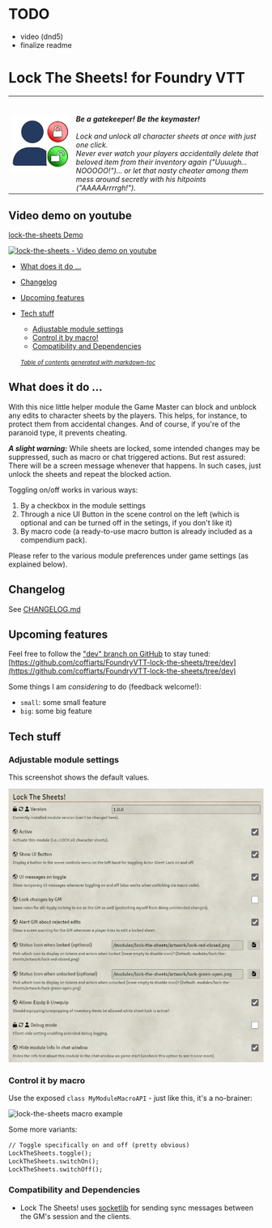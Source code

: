 # TODO
- video (dnd5)
- finalize readme

# Lock The Sheets! for Foundry VTT
<table style="border:0">
  <tr>
    <td><img src="src/lock-the-sheets/artwork/lock-the-sheets-logo.png" alt="Lock The Sheets! Logo"/></td>
    <td><span style="color:#da6502"></span><br/>
        <br/>
        <i><strong>Be a gatekeeper! Be the keymaster!</strong><br/>
          <br/>
          Lock and unlock all character sheets at once with just one click.<br/>
          Never ever watch your players accidentally delete that beloved item from their inventory again ("Uuuugh... NOOOOO!")... 
          or let that nasty cheater among them mess around secretly with his hitpoints ("AAAAArrrrgh!").</i>
    </td>
  </tr>
</table>

## Video demo on youtube
[lock-the-sheets Demo](https://youtu.be/lock-the-sheets)

[<img src="src/lock-the-sheets/artwork/lock-the-sheets-video-thumb.png" alt="lock-the-sheets - Video demo on youtube" width="600"/>](https://youtu.be/lock-the-sheets)

- [What does it do ...](#what-does-it-do-)
- [Changelog](#changelog)
- [Upcoming features](#upcoming-features)
- [Tech stuff](#tech-stuff)
  * [Adjustable module settings](#adjustable-module-settings)
  * [Control it by macro!](#control-it-by-macro)
  * [Compatibility and Dependencies](#compatibility-and-dependencies)

  <small><i><a href='http://ecotrust-canada.github.io/markdown-toc/'>Table of contents generated with markdown-toc</a></i></small>

## What does it do ...
With this nice little helper module the Game Master can block and unblock any edits to character sheets by the players.
This helps, for instance, to protect them from accidental changes.
And of course, if you're of the paranoid type, it prevents cheating.

***A slight warning:*** While sheets are locked, some intended changes may be suppressed, such as macro or chat triggered actions. But rest assured: There will be a screen message whenever that happens.
In such cases, just unlock the sheets and repeat the blocked action.

Toggling on/off works in various ways:
1. By a checkbox in the module settings 
2. Through a nice UI Button in the scene control on the left (which is optional and can be turned off in the setings, if you don't like it)
3. By macro code (a ready-to-use macro button is already included as a compendium pack).
 
Please refer to the various module preferences under game settings (as explained below).

## Changelog
See [CHANGELOG.md](CHANGELOG.md)

## Upcoming features
Feel free to follow the ["dev" branch on GitHub](https://github.com/coffiarts/FoundryVTT-lock-the-sheets/tree/dev) to stay tuned: [https://github.com/coffiarts/FoundryVTT-lock-the-sheets/tree/dev](https://github.com/coffiarts/FoundryVTT-lock-the-sheets/tree/dev)

Some things I am *considering* to do (feedback welcome!):

- `small`: some small feature
- `big`: some big feature

## Tech stuff
### Adjustable module settings
This screenshot shows the default values.

<img src="src/lock-the-sheets/artwork/lock-the-sheets-settings.png" alt="lock-the-sheets settings"/>

### Control it by macro
Use the exposed `class MyModuleMacroAPI` - just like this, it's a no-brainer:

<img src="src/lock-the-sheets/artwork/lock-the-sheets-toggle-macro.png" alt="lock-the-sheets macro example"/>

Some more variants:

    // Toggle specifically on and off (pretty obvious)
    LockTheSheets.toggle();
    LockTheSheets.switchOn();
    LockTheSheets.switchOff();

### Compatibility and Dependencies
- Lock The Sheets! uses [socketlib](https://github.com/manuelVo/foundryvtt-socketlib) for sending sync messages between the GM's session and the clients.

